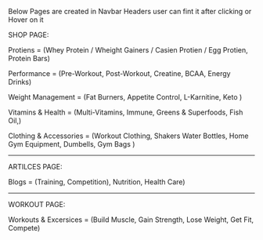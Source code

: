 
Below Pages are created in Navbar Headers user can fint it after clicking or Hover on it 

SHOP PAGE:

Protiens = (Whey Protein / Wheight Gainers / Casien Protien / Egg Protien, Protein Bars)

Performance = (Pre-Workout, Post-Workout, Creatine, BCAA, Energy Drinks)

Weight Management = (Fat Burners, Appetite Control, L-Karnitine, Keto )

Vitamins & Health = (Multi-Vitamins, Immune, Greens & Superfoods, Fish Oil,)  

Clothing & Accessories = (Workout Clothing, Shakers Water Bottles, Home Gym Equipment, Dumbells, Gym Bags )


-------------------------------------------------------------------------------------------------
ARTILCES PAGE: 

Blogs = (Training, Competition), Nutrition, Health Care)


-------------------------------------------------------------------------------------------------
WORKOUT PAGE:

Workouts & Excersices  = (Build Muscle, Gain Strength, Lose Weight, Get Fit, Compete)













